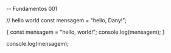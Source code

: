 -- Fundamentos 001

// hello world
const mensagem = "hello, Dany!";

{
const mensagem = "hello, world!";
console.log(mensagem);
}

console.log(mensagem);
